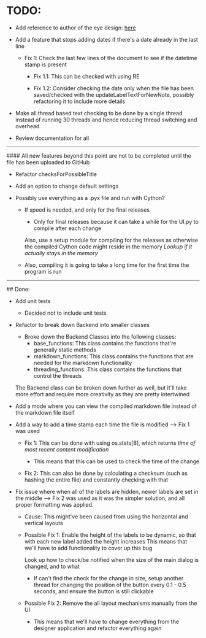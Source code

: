 # TODO:

* Add reference to author of the eye design: [here](https://www.flaticon.com/authors/freepik)

* Add a feature that stops adding dates if there's a date already in the last line

	* Fix 1: Check the last few lines of the document to see if the datetime stamp is present
		* Fix 1.1: This can be checked with using RE

		* Fix 1.2: Consider checking the date only when the file has been saved/checked with the updateLabelTextForNewNote, possibly refactoring it to include more details

* Make all thread based text checking to be done by a single thread instead of running 30 threads and hence reducing thread switching and overhead

* Review documentation for all

<hr>
#### All new features beyond this point are not to be completed until the file has been uploaded to GitHub

* Refactor checksForPossibleTitle

* Add an option to change default settings

* Possibly use everything as a .pyx file and run with Cython?
	* If speed is needed, and only for the final releases
		* Only for final releases because it can take a while for the UI.py to compile after each change

		Also, use a setup module for compiling for the releases as otherwise the compiled Cython code might reside in the memory
			*Lookup if it actually stays in the memory*

	* Also, compiling it is going to take a long time for the first time the program is run

<hr>
## Done:

* Add unit tests
	* Decided not to include unit tests


* Refactor to break down Backend into smaller classes
	* Broke down the Backend Classes into the following classes:
		* base_functions: This class contains the functions that're generally static methods
		* markdown_functions: This class contains the functions that are needed for the markdown functionality
		* threading_functions: This class contains the functions that control the threads

	The Backend class can be broken down further as well, but it'll take more effort and require more creativity as they are pretty intertwined 


* Add a mode where you can view the compiled markdown file instead of the markdown file itself

* Add a way to add a time stamp each time the file is modified --> Fix 1 was used

	* Fix 1: This can be done with using os.stats[8], which returns *time of most recent content modification*
		* This means that this can be used to check the time of the change

	* Fix 2: This can also be done by calculating a checksum (such as hashing the entire file) and constantly checking with that


* Fix issue where when all of the labels are hidden, newer labels are set in the middle
--> Fix 2 was used as it was the simpler solution, and all proper formatting was applied.
	* Cause:
		This might've been caused from using the horizontal and vertical layouts

	* Possible Fix 1: Enable the height of the labels to be dynamic, so that with each new label added the height increases
		This means that we'll have to add functionality to cover up this bug

		Look up how to check/be notified when the size of the main dialog is changed, and to what

		* If can't find the check for the change in size, setup another thread for changing the position of the button every 0.1 - 0.5 seconds, and ensure the button is still clickable

	* Possible Fix 2: Remove the all layout mechanisms manually from the UI
		* This means that we'll have to change everything from the designer application and refactor everything again
